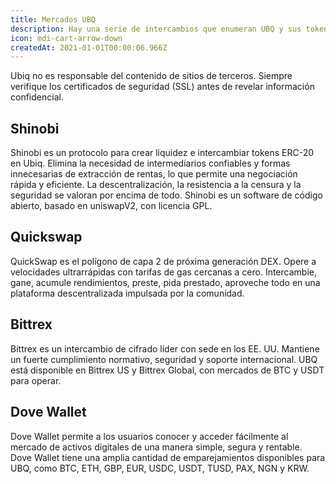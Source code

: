 ```yaml
---
title: Mercados UBQ
description: Hay una serie de intercambios que enumeran UBQ y sus tokens ERC20 para intercambiar. Cuando utilice estos intercambios para comprar y mover tokens, asegúrese siempre de mantener buenos hábitos de seguridad, como habilitar la autenticación de dos factores y usar contraseñas seguras.
icon: mdi-cart-arrow-down
createdAt: 2021-01-01T00:00:06.966Z
---
```


<v-alert type="warning" text outlined>
Ubiq no es responsable del contenido de sitios de terceros. Siempre verifique los certificados de seguridad (SSL) antes de revelar información confidencial.
</v-alert>

## Shinobi
<market-card market-id="shinobi">
Shinobi es un protocolo para crear liquidez e intercambiar tokens ERC-20 en Ubiq. Elimina la necesidad de intermediarios confiables y formas innecesarias de extracción de rentas, lo que permite una negociación rápida y eficiente. La descentralización, la resistencia a la censura y la seguridad se valoran por encima de todo. Shinobi es un software de código abierto, basado en uniswapV2, con licencia GPL.
</market-card>

## Quickswap
<market-card market-id="quickswap">
QuickSwap es el polígono de capa 2 de próxima generación DEX. Opere a velocidades ultrarrápidas con tarifas de gas cercanas a cero. Intercambie, gane, acumule rendimientos, preste, pida prestado, aproveche todo en una plataforma descentralizada impulsada por la comunidad.
</market-card>

## Bittrex
<market-card market-id="bittrex">
Bittrex es un intercambio de cifrado líder con sede en los EE. UU. Mantiene un fuerte cumplimiento normativo, seguridad y soporte internacional. UBQ está disponible en Bittrex US y Bittrex Global, con mercados de BTC y USDT para operar.
</market-card>

## Dove Wallet
<market-card market-id="dove">
Dove Wallet permite a los usuarios conocer y acceder fácilmente al mercado de activos digitales de una manera simple, segura y rentable. Dove Wallet tiene una amplia cantidad de emparejamientos disponibles para UBQ, como BTC, ETH, GBP, EUR, USDC, USDT, TUSD, PAX, NGN y KRW.
</market-card>
